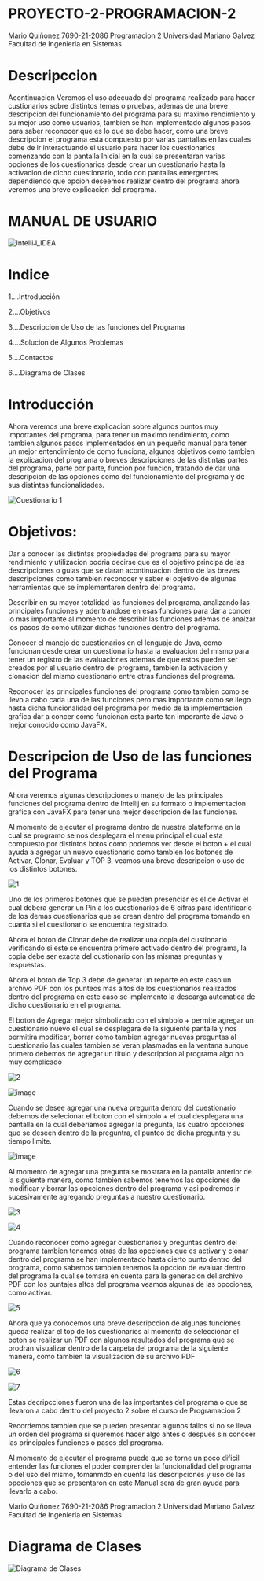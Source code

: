 # PROYECTO-2-PROGRAMACION-2

Mario Quiñonez 7690-21-2086 Programacion 2 Universidad Mariano Galvez Facultad de Ingenieria en Sistemas 

# Descripccion

Acontinuacion Veremos el uso adecuado del programa realizado para hacer custionarios sobre distintos temas o pruebas, ademas de una breve descripcion del funcionamiento del programa para su maximo rendimiento y su mejor uso como usuarios, tambien se han implementado algunos pasos para saber reconocer que es lo que se debe hacer, como una breve descripcion el programa esta compuesto por varias pantallas en las cuales debe de ir interactuando el usuario para hacer los cuestionarios comenzando con la pantalla Inicial en la cual se presentaran varias opciones de los cuestionarios desde crear un cuestionario hasta la activacion de dicho cuestionario, todo con pantallas emergentes dependiendo que opcion deseemos realizar dentro del programa ahora veremos una breve explicacion del programa.

# MANUAL DE USUARIO
![IntelliJ_IDEA](https://user-images.githubusercontent.com/91577396/187005339-a3b4be20-bb65-4efc-9464-b9e49f655f2e.png)

# Indice


1....Introducción

2....Objetivos

3....Descripcion de Uso de las funciones del Programa

4....Solucion de Algunos Problemas

5....Contactos

6....Diagrama de Clases

# Introducción

Ahora veremos una breve explicacion sobre algunos puntos muy importantes del programa, para tener un maximo rendimiento, como tambien algunos pasos implementados en un pequeño manual para tener un mejor entendimiento de como funciona, algunos objetivos como tambien la explicacion del programa o breves descripciones de las distintas partes del programa, parte por parte, funcion por funcion, tratando de dar una descripcion de las opciones como del funcionamiento del programa y de sus distintas funcionalidades.


![Cuestionario 1](https://user-images.githubusercontent.com/91577396/193379870-0e28c991-f90d-4dbd-9fc9-5e3e52480783.png)


# Objetivos:

Dar a conocer las distintas propiedades del programa para su mayor rendimiento y utilizacion podria decirse que es el objetivo principa de las descripciones o guias que se daran acontinuacion dentro de las breves descripciones como tambien reconocer y saber el objetivo de algunas herramientas que se implementaron dentro del programa.

Describir en su mayor totalidad las funciones del programa, analizando las principales funciones y adentrandose en esas funciones para dar a concer lo mas importante al momento de describir las funciones ademas de analzar los pasos de como utilizar dichas funciones dentro del programa.

Conocer el manejo de cuestionarios en el lenguaje de Java, como funcionan desde crear un cuestionario hasta la evaluacion del mismo para tener un registro de las evaluaciones ademas de que estos pueden ser creados por el usuario dentro del programa, tambien la activacion y clonacion del mismo cuestionario entre otras funciones del programa.

Reconocer las principales funciones del programa como tambien como se llevo a cabo cada una de las funciones pero mas importante como se llego hasta dicha funcionalidad del programa por medio de la implementacion grafica dar a concer como funcionan esta parte tan imporante de Java o mejor conocido como JavaFX.


# Descripcion de Uso de las funciones del Programa

Ahora veremos algunas descripciones o manejo de las principales funciones del programa dentro de Intellij en su formato o implementacion grafica con JavaFX para tener una mejor descripcion de las funciones.

Al momento de ejecutar el programa dentro de nuestra plataforma en la cual se programo se nos desplegara el menu principal el cual esta compuesto por distintos botos como podemos ver desde el boton + el cual ayuda a agregar un nuevo cuestionario como tambien los botones de Activar, Clonar, Evaluar y TOP 3, veamos una breve descripcion o uso de los distintos botones.


![1](https://user-images.githubusercontent.com/91577396/193383835-828fc73d-964b-4c78-b09f-73a8004f5c03.png)

Uno de los primeros botones que se pueden presenciar es el de Activar el cual debera generar un Pin a los cuestionarios de 6 cifras para identificarlo de los demas cuestionarios que se crean dentro del programa tomando en cuanta si el cuestionario se encuentra registrado.

Ahora el boton de Clonar debe de realizar una copia del custionario verificando si este se encuentra primero activado dentro del programa, la copia debe ser exacta del custionario con las mismas preguntas y respuestas.

Ahora el boton de Top 3 debe de generar un reporte en este caso un archivo PDF con los punteos mas altos de los cuestionarios realizados dentro del programa en este caso se implemento la descarga automatica de dicho cuestionario en el programa.

El boton de Agregar mejor simbolizado con el simbolo + permite agregar un cuestionario nuevo el cual se desplegara de la siguiente pantalla y nos permitira modificar, borrar como tambien agregar nuevas preguntas al cuestionario las cuales tambien se veran plasmadas en la ventana aunque primero debemos de agregar un titulo y descripcion al programa algo no muy complicado

![2](https://user-images.githubusercontent.com/91577396/193384115-53ec61ab-ba05-4b6a-90bc-32bf43f0cf5f.png)

![image](https://user-images.githubusercontent.com/91577396/193384131-607b9661-f9dd-4e97-abf0-c1668cae50a9.png)

Cuando se desee agregar una nueva pregunta dentro del cuestionario debemos de selecionar el boton con el simbolo + el cual desplegara una pantalla en la cual deberiamos agregar la pregunta, las cuatro opcciones que se deseen dentro de la preguntra, el punteo de dicha pregunta y su tiempo limite.

![image](https://user-images.githubusercontent.com/91577396/193384239-f7c4cbf9-50a0-472f-ab47-75a26d1eb919.png)

Al momento de agregar una pregunta se mostrara en la pantalla anterior de la siguiente manera, como tambien sabemos tenemos las opcciones de modificar y borrar las opcciones dentro del programa y asi podremos ir sucesivamente agregando preguntas a nuestro cuestionario.

![3](https://user-images.githubusercontent.com/91577396/193384278-83a564ca-dddc-4f68-b0f6-2c228831e24d.png)

![4](https://user-images.githubusercontent.com/91577396/193384338-f3ff7673-dc2c-4673-b2bf-9d5a52c46893.png)

Cuando reconocer como agregar cuestionarios y preguntas dentro del programa tambien tenemos otras de las opcciones que es activar y clonar dentro del programa se han implementado hasta cierto punto dentro del programa, como sabemos tambien tenemos la opccion de evaluar dentro del programa la cual se tomara en cuenta para la generacion del archivo PDF con los puntajes altos del programa veamos algunas de las opcciones, como activar.

![5](https://user-images.githubusercontent.com/91577396/193384403-0d729878-905f-4a49-984e-eabc4b26c987.png)

Ahora que ya conocemos una breve descripccion de algunas funciones queda realizar el top de los cuestionarios al momento de seleccionar el boton se realizar un PDF con algunos resultados del programa que se prodran visualizar dentro de la carpeta del programa de la siguiente manera, como tambien la visualizacion de su archivo PDF


![6](https://user-images.githubusercontent.com/91577396/193384484-2c65908b-b729-41a3-a75a-d73eb9f9b282.png)


![7](https://user-images.githubusercontent.com/91577396/193384486-16f4b36c-b4b9-42b7-b121-39cc10e3d25e.png)


Estas decripcciones fueron una de las importantes del programa o que se llevaron a cabo dentro del proyecto 2 sobre el curso de Programacion 2

Recordemos tambien que se pueden presentar algunos fallos si no se lleva un orden del programa si queremos hacer algo antes o despues sin conocer las principales funciones o pasos del programa.

Al momento de ejecutar el programa puede que se torne un poco dificil entender las funciones el poder comprender la funcionalidad del programa o del uso del mismo, tomanmdo en cuenta las descripciones y uso de las opcciones que se presentaron en este Manual sera de gran ayuda para llevarlo a cabo.

Mario Quiñonez 7690-21-2086 Programacion 2 Universidad Mariano Galvez Facultad de Ingenieria en Sistemas 

# Diagrama de Clases

![Diagrama de Clases](https://user-images.githubusercontent.com/91577396/193395310-95fc2e98-e26d-4f2a-a4da-ac1480f7badf.png)

